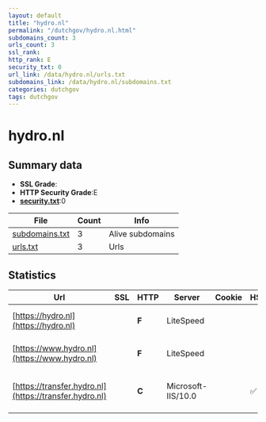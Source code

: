```yaml
---
layout: default
title: "hydro.nl"
permalink: "/dutchgov/hydro.nl.html"
subdomains_count: 3
urls_count: 3
ssl_rank: 
http_rank: E
security_txt: 0
url_link: /data/hydro.nl/urls.txt
subdomains_link: /data/hydro.nl/subdomains.txt
categories: dutchgov
tags: dutchgov
---
```



# hydro.nl
## Summary data


 - **SSL Grade**:
 - **HTTP Security Grade**:E
 - **[security.txt](https://www.digitaleoverheid.nl/nieuws/standaard-security-txt-nu-verplicht-voor-overheid/)**:0


| File       | Count | Info |
|------------|-------|------|
|[subdomains.txt](/DutchGovScope/data/hydro.nl/subdomains.txt)|3|Alive subdomains|
|[urls.txt](/DutchGovScope/data/hydro.nl/urls.txt)|3|Urls|


## Statistics


| Url | SSL | HTTP | Server | Cookie | HSTS | CORS | CTO | CSP | XFO | XXP | RP |FP| Tech |Title |
|--------|-------|-------|------|------|------|------|------|------|------|------|------|------|------|------|
|[https://hydro.nl](https://hydro.nl)| | **F**|LiteSpeed| | | | | | | | :white_check_mark: | |LiteSpeed Litespeed Cache|Dienst der Hydro...|
|[https://www.hydro.nl](https://www.hydro.nl)| | **F**|LiteSpeed| | | | | | | | :white_check_mark: | |LiteSpeed Litespeed Cache|Dienst der Hydro...|
|[https://transfer.hydro.nl](https://transfer.hydro.nl)| | **C**|Microsoft-IIS/10.0| |:white_check_mark: | | | | | | :white_check_mark: | |HSTS IIS:10.0 Windows Server|Transfer website...|


